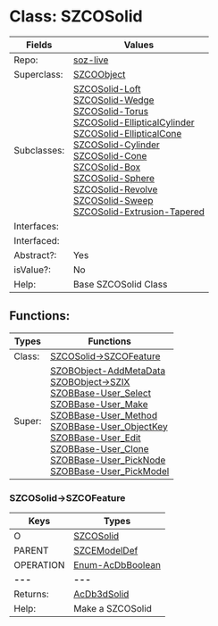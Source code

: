 
# Class:	SZCOSolid

| Fields | Values |
| --------- | --------- |
| Repo: | [soz-live](/repos/soz-live.html) |
| Superclass: | [SZCOObject](SZCOObject.html) |
| Subclasses: | [SZCOSolid-Loft](SZCOSolid-Loft.html) <br> [SZCOSolid-Wedge](SZCOSolid-Wedge.html) <br> [SZCOSolid-Torus](SZCOSolid-Torus.html) <br> [SZCOSolid-EllipticalCylinder](SZCOSolid-EllipticalCylinder.html) <br> [SZCOSolid-EllipticalCone](SZCOSolid-EllipticalCone.html) <br> [SZCOSolid-Cylinder](SZCOSolid-Cylinder.html) <br> [SZCOSolid-Cone](SZCOSolid-Cone.html) <br> [SZCOSolid-Box](SZCOSolid-Box.html) <br> [SZCOSolid-Sphere](SZCOSolid-Sphere.html) <br> [SZCOSolid-Revolve](SZCOSolid-Revolve.html) <br> [SZCOSolid-Sweep](SZCOSolid-Sweep.html) <br> [SZCOSolid-Extrusion-Tapered](SZCOSolid-Extrusion-Tapered.html) |
| Interfaces: |  |
| Interfaced: |  |
| Abstract?: | Yes |
| isValue?: | No |
| Help: | Base SZCOSolid Class |


## Functions:

| Types | Functions |
| --------- | --------- |
| Class: | [SZCOSolid->SZCOFeature](#SZCOSolid->SZCOFeature) |
| Super: | [SZOBObject-AddMetaData](SZOBObject.html) <br> [SZOBObject->SZIX](SZOBObject.html) <br> [SZOBBase-User_Select](SZOBBase.html) <br> [SZOBBase-User_Make](SZOBBase.html) <br> [SZOBBase-User_Method](SZOBBase.html) <br> [SZOBBase-User_ObjectKey](SZOBBase.html) <br> [SZOBBase-User_Edit](SZOBBase.html) <br> [SZOBBase-User_Clone](SZOBBase.html) <br> [SZOBBase-User_PickNode](SZOBBase.html) <br> [SZOBBase-User_PickModel](SZOBBase.html) |


### SZCOSolid->SZCOFeature

| Keys | Types |
| --------- | --------- |
| O | [SZCOSolid](SZCOSolid.html) |
| PARENT | [SZCEModelDef](SZCEModelDef.html) |
| OPERATION | [Enum-AcDbBoolean](Enum-AcDbBoolean.html) |
| **---** | **---** |
| Returns: | [AcDb3dSolid](AcDb3dSolid.html) |
| Help: | Make a SZCOSolid |

